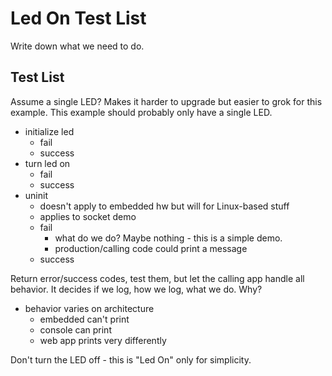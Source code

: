 # Led On Test List

Write down what we need to do.

## Test List

Assume a single LED? Makes it harder to upgrade but easier to grok for this
example.
This example should probably only have a single LED.

  * initialize led
    * fail
    * success
  * turn led on
    * fail
    * success
  * uninit
    * doesn't apply to embedded hw but will for Linux-based stuff
    * applies to socket demo
    * fail
      * what do we do? Maybe nothing - this is a simple demo.
      * production/calling code could print a message
    * success

Return error/success codes, test them, but let the calling app handle all
behavior. It decides if we log, how we log, what we do. Why?

  * behavior varies on architecture
    * embedded can't print
    * console can print
    * web app prints very differently

Don't turn the LED off - this is "Led On" only for simplicity.
